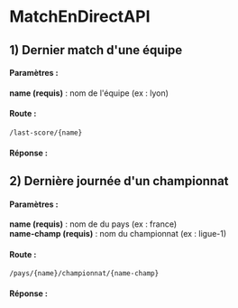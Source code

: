 # MatchEnDirectAPI

## 1) Dernier match d'une équipe

#### Paramètres :

<b>name (requis)</b> : nom de l'équipe (ex : lyon)

#### Route :

```
/last-score/{name}
```

#### Réponse :


## 2) Dernière journée d'un championnat

#### Paramètres :

<b>name (requis)</b> : nom de du pays (ex : france) <br>
<b>name-champ (requis)</b> : nom du championnat (ex : ligue-1)

#### Route :

```
/pays/{name}/championnat/{name-champ}
```

#### Réponse :

